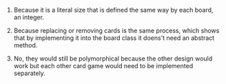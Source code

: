 1. Because it is a literal size that is defined the same way by each board, an integer.

2. Because replacing or removing cards is the same process, which shows that by implementing it into the board class it doens't need an abstract method.

3. No, they would still be polymorphical because the other design would work but each other card game would need to be implemented separately. 